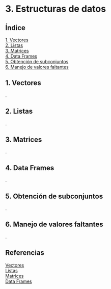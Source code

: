 # 3. Estructuras de datos

## Índice

[1. Vectores](#1-vectores)  
[2. Listas](#2-listas)  
[3. Matrices](#3-matrices)  
[4. Data Frames](#4-data-frames)  
[5. Obtención de subconjuntos](#5-obtención-de-subconjuntos)  
[6. Manejo de valores faltantes](#6-manejo-de-valores-faltantes)

## 1. Vectores

.

## 2. Listas

.

## 3. Matrices

.

## 4. Data Frames

.

## 5. Obtención de subconjuntos

.

## 6. Manejo de valores faltantes

.

## Referencias

[Vectores](https://www.w3schools.com/r/r_vectors.asp)  
[Listas](https://www.w3schools.com/r/r_lists.asp)  
[Matrices](https://www.w3schools.com/r/r_matrices.asp)  
[Data Frames](https://www.w3schools.com/r/r_data_frames.asp)  
[]()